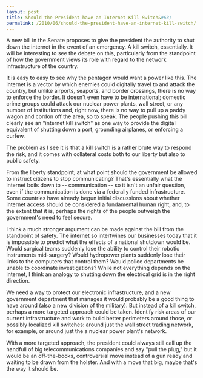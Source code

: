 ```yaml
---
layout: post
title: Should the President have an Internet Kill Switch&#63;
permalink: /2010/06/should-the-president-have-an-internet-kill-switch/
---
```


A new bill in the Senate proposes to give the president the authority to shut
down the internet in the event of an emergency. A kill switch, essentially. It
will be interesting to see the debate on this, particularly from the standpoint
of how the government views its role with regard to the network infrastructure
of the country.

It is easy to easy to see why the pentagon would want a power like this. The
internet is a vector by which enemies could digitally travel to and attack the
country, but unlike airports, seaports, and border crossings, there is no way
to enforce the border. It doesn't even have to be international; domestic crime
groups could attack our nuclear power plants, wall street, or any number of
institutions and, right now, there is no way to pull up a paddy wagon and
cordon off the area, so to speak. The people pushing this bill clearly see an
"internet kill switch" as one way to provide the digital equivalent of shutting
down a port, grounding airplanes, or enforcing a curfew. 

The problem as I see it is that a kill switch is a rather brute way to respond
the risk, and it comes with collateral costs both to our liberty but also to
public safety.

From the liberty standpoint, at what point should the government be allowed to
instruct citizens to stop communicating? That's essentially what the internet
boils down to -- communication -- so it isn't an unfair question, even if the
communication is done via a federally funded infrastructure. Some countries
have already begun initial discussions about whether internet access should be
considered a fundamental human right, and, to the extent that it is, perhaps
the rights of the people outweigh the government's need to feel secure. 

I think a much stronger argument can be made against the bill from the
standpoint of safety. The internet so intertwines our businesses today that it
is impossible to predict what the effects of a national shutdown would be.
Would surgical teams suddenly lose the ability to control their robotic
instruments mid-surgery? Would hydropower plants suddenly lose their links to
the computers that control them? Would police departments be unable to
coordinate investigations? While not everything depends on the internet, I
think an analogy to shutting down the electrical grid is in the right
direction. 

We need a way to protect our electronic infrastructure, and a new government
department that manages it would probably be a good thing to have around (also
a new division of the military). But instead of a kill switch, perhaps a more
targeted approach could be taken. Identify risk areas of our current
infrastructure and work to build better perimeters around those, or possibly
localized kill switches: around just the wall street trading network, for
example, or around just the a nuclear power plant's network. 

With a more targeted approach, the president could always still call up the
handfull of big telecommunications companies and say "pull the plug," but it
would be an off-the-books, controversial move instead of a gun ready and
waiting to be drawn from the holster. And with a move that big, maybe that's
the way it should be.
